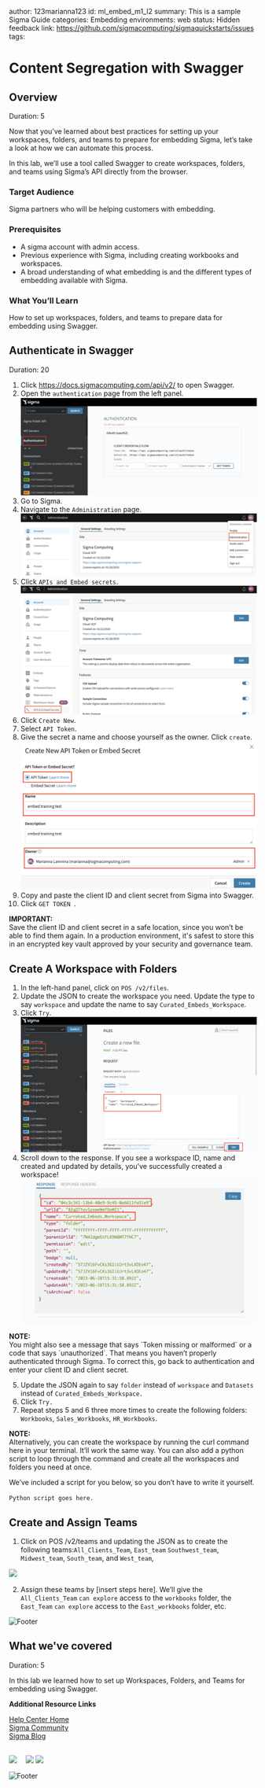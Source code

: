 author: 123marianna123
id: ml_embed_m1_l2
summary: This is a sample Sigma Guide
categories: Embedding
environments: web
status: Hidden
feedback link: https://github.com/sigmacomputing/sigmaquickstarts/issues
tags: 

<!-- 
SETTING THE AVAILABLE CATEGORIES WILL MAKE YOUR QUICKSTART PART OF A GROUP THAT USERS CAN FILTER ON IN THE QUICKSTART PORTAL.

AVAILABLE CATEGORIES ARE:
Administration
Embedding
Functions
Fundamentals
Partners
Snowflake
Tables (include pivot and input tables for now)
Use-cases

PLEASE REVIEW THE SIGMA QUICKSTART STYLE GUIDE. ALL QUICKSTART SHOULD SHARE A COMMON LOOK AND FEEL. 

YOU MAY WANT TO REVIEW A PUBLISHED GUIDE FIRST SO THAT YOU ARE FAMILIAR WITH HOW COMMON MARKDOWN IS APPLIED YOU CAN ACCESS THE SIGMA QUICKSTART STYLE GUIDE HERE:
http://localhost:8000/guide/sigma-style-guide/index.html?index=..%2F..internal#0
-->

# Content Segregation with Swagger
<!-- The above name is what appears on the website and is searchable. -->

## Overview 
Duration: 5 
<!--Duration is deprecated and no longer required, however the code still expects to see it so include it for each section. The actual time value does not matter. -->

Now that you’ve learned about best practices for setting up your workspaces, folders, and teams to prepare for embedding Sigma, let’s take a look at how we can automate this process.

In this lab, we’ll use a tool called Swagger to create workspaces, folders, and teams using Sigma’s API directly from the browser.

 ### Target Audience
Sigma partners who will be helping customers with embedding.

### Prerequisites
<ul>
  <li>A sigma account with admin access.</li>
  <li>Previous experience with Sigma, including creating workbooks and workspaces.</li>
  <li>A broad understanding of what embedding is and the different types of embedding available with Sigma.</li>
</ul>

### What You’ll Learn

How to set up workspaces, folders, and teams to prepare data for embedding using Swagger.

## **Authenticate in Swagger**
Duration: 20

1. Click https://docs.sigmacomputing.com/api/v2/ to open Swagger.
2. Open the `authentication` page from the left panel.
![Authetnication page in Swagger](assets/m1_l2_step2.png)
3. Go to Sigma.
4. Navigate to the `Administration` page.
![Administration page in Sigma](assets/m1_l2_step4.png)
5. Click `APIs and Embed secrets`.
![APIs and embed secrets link](assets/m1_l2_step5.png)
6. Click `Create New`.
7. Select `API Token`.
8. Give the secret a name and choose yourself as the owner. Click `create`.
![Alt text](assets/m1_l2_step8.png)
7. Copy and paste the client ID and client secret from Sigma into Swagger.
8. Click `GET TOKEN `.

<aside class="positive">
<strong>IMPORTANT:</strong><br>  Save the client ID and client secret in a safe location, since you won’t be able to find them again. In a production environment, it's safest to store this in an encrypted key vault approved by your security and governance team.
</aside>

## **Create A Workspace with Folders**
1. In the left-hand panel, click on `POS /v2/files`. 
2. Update the JSON to create the workspace you need. Update the type to say `workspace` and update the name to say `Curated_Embeds_Workspace`.
3. Click `Try`. 
![Alt text](assets/m1_l2_step3SWAGGER.png)
4. Scroll down to the response. If you see a workspace ID, name and created and updated by details, you’ve successfully created a workspace! 
![Alt text](assets/m1_l2_step4SWAGGER.png)

<aside class="negative">
<strong>NOTE:</strong><br> You might also see a message that says `Token missing or malformed` or a code that says `unauthorized`. That means you haven’t properly authenticated through Sigma. To correct this, go back to authentication and enter your client ID and client secret.
</aside>


5. Update the JSON again to say `folder` instead of `workspace` and `Datasets` instead of `Curated_Embeds_Workspace.`
6. Click `Try.`
7. Repeat steps 5 and 6 three more times to create the following folders: `Workbooks`, `Sales_Workbooks`, `HR_Workbooks`.


<aside class="negative">
<strong>NOTE:</strong><br> Alternatively, you can create the workspace by running the curl command here in your terminal. It’ll work the same way. You can also add a python script to loop through the command and create all the workspaces and folders you need at once.

We’ve included a script for you below, so you don’t have to write it yourself.
</aside>

```Python script goes here.```


## Create and Assign Teams
1. Click on POS /v2/teams and updating the JSON as to create the following teams:`All_Clients_Team`, `East_team` `Southwest_team`, `Midwest_team`, `South_team`, and `West_team`,


<img src="assets/M1_L2_finalsection.png" width="300"/>

2. Assign these teams by [insert steps here]. We’ll give the `All_Clients_Team` `can explore` access to the `workbooks` folder, the `East_Team` `can explore` access to the `East_workbooks` folder, etc.


![Footer](assets/sigma_footer.png)
<!-- END OF SECTION-->

## What we've covered
Duration: 5

In this lab we learned how to set up Workspaces, Folders, and Teams for embedding using Swagger.


<!-- THE FOLLOWING ADDITIONAL RESOURCES IS REQUIRED AS IS FOR ALL QUICKSTARTS -->
**Additional Resource Links**

[Help Center Home](https://help.sigmacomputing.com/hc/en-us)<br>
[Sigma Community](https://community.sigmacomputing.com/)<br>
[Sigma Blog](https://www.sigmacomputing.com/blog/)<br>
<br>

[<img src="./assets/twitter.jpeg" width="75"/>](https://twitter.com/sigmacomputing)&emsp;
[<img src="./assets/linkedin.png" width="75"/>](https://www.linkedin.com/company/sigmacomputing)
[<img src="./assets/facebook.png" width="75"/>](https://www.facebook.com/sigmacomputing)

![Footer](assets/sigma_footer.png)
<!-- END OF WHAT WE COVERED -->
<!-- END OF QUICKSTART -->
